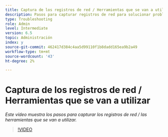 ```yaml
---
title: Captura de los registros de red / Herramientas que se van a utilizar
description: Pasos para capturar registros de red para solucionar problemas relacionados con la red
type: Troubleshooting
role: Admin
level: Intermediate
version: 6.5
topic: Administración
index: y
source-git-commit: 462417d384c4aa5d99110f1b8dadd165ea9b2a49
workflow-type: tm+mt
source-wordcount: '43'
ht-degree: 2%

---
```



# Captura de los registros de red / Herramientas que se van a utilizar

*Este vídeo muestra los pasos para capturar los registros de red / las herramientas que se van a utilizar.*

>[!VIDEO](https://video.tv.adobe.com/v/335491?quality=9&learn=on)